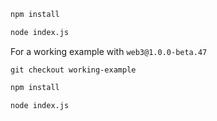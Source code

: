 ```bash
npm install
```

```bash
node index.js
```

For a working example with `web3@1.0.0-beta.47`

```
git checkout working-example
```
```bash
npm install
```

```bash
node index.js
```
